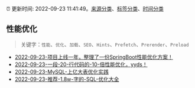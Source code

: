 :alarm_clock: 更新时间: 2022-09-23 11:41:49。[来源分类](../README.md)、[标签分类](../TAGS.md)、[时间分类](../TIMELINE.md)

## 性能优化


> 关键字：`性能`、`优化`、`加载`、`SEO`、`Hints`、`Prefetch`、`Prerender`、`Preload`



- [2022-09-23-项目上线一年，整理了一份SpringBoot性能优化方案！](https://toutiao.io/k/3ueuxa0) 
- [2022-09-23-一段-20-行代码的-10-倍性能优化，yyds！](https://toutiao.io/k/li2abvz) 
- [2022-09-23-MySQL-上亿大表优化实践](https://toutiao.io/k/8d5235l) 
- [2022-09-23-推荐-1.8w-字的-SQL-优化大全](https://toutiao.io/k/tz7p6nl) 